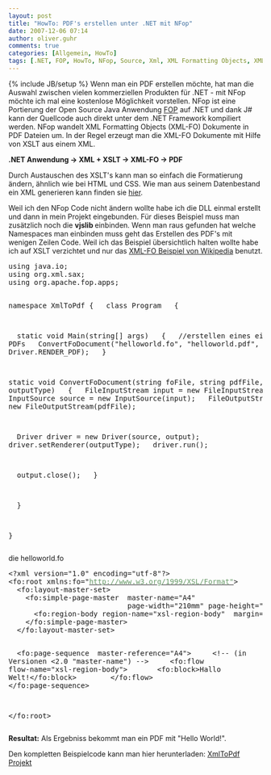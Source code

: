 ```yaml
---
layout: post
title: "HowTo: PDF's erstellen unter .NET mit NFop"
date: 2007-12-06 07:14
author: oliver.guhr
comments: true
categories: [Allgemein, HowTo]
tags: [.NET, FOP, HowTo, NFop, Source, Xml, XML Formatting Objects, XML-Fo]
---
```

{% include JB/setup %}
Wenn man ein PDF erstellen möchte, hat man die Auswahl zwischen vielen kommerziellen Produkten für .NET - mit NFop möchte ich mal eine kostenlose Möglichkeit vorstellen.
NFop ist eine Portierung der Open Source Java Anwendung <a href="http://de.wikipedia.org/wiki/Apache_Formatting_Objects_Processor">FOP</a> auf .NET und dank J# kann der Quellcode auch direkt unter dem .NET Framework kompiliert werden. NFop wandelt XML Formatting Objects (XML-FO) Dokumente in PDF Dateien um. In der Regel erzeugt man die XML-FO Dokumente mit Hilfe von XSLT aus einem XML.

<strong>.NET Anwendung -&gt; XML + XSLT -&gt; XML-FO -&gt; PDF </strong>

Durch Austauschen des XSLT's kann man so einfach die Formatierung ändern, ähnlich wie bei HTML und CSS. Wie man aus seinem Datenbestand ein XML generieren kann finden sie <a href="http://code-inside.de/blog/2007/12/03/howto-xml-erstellen-mit-xmlattributes/">hier</a>.

Weil ich den NFop Code nicht ändern wollte habe ich die DLL einmal erstellt und dann in mein Projekt eingebunden. Für dieses Beispiel muss man zusätzlich noch die <strong>vjslib </strong>einbinden. Wenn man raus gefunden hat welche Namespaces man einbinden muss geht das Erstellen des PDF's mit wenigen Zeilen Code. Weil ich das Beispiel übersichtlich halten wollte habe ich auf XSLT verzichtet und nur das <a href="http://de.wikipedia.org/wiki/Extensible_Stylesheet_Language_%E2%80%93_Formatting_Objects">XML-FO Beispiel von Wikipedia</a> benutzt.

<div class="CodeFormatContainer">
<pre class="csharpcode">
using java.io; 
using org.xml.sax; 
using org.apache.fop.apps; 

namespace XmlToPdf 
{ 
    class Program 
    { 

        static void Main(string[] args) 
        { 
            //erstellen eines einfachen PDFs 
            ConvertFoDocument("helloworld.fo", "helloworld.pdf", Driver.RENDER_PDF); 
        } 

static void ConvertFoDocument(string foFile, string pdfFile,int outputType) 
        { 
            FileInputStream input = new FileInputStream(foFile); 
            InputSource source = new InputSource(input); 
            FileOutputStream output = new FileOutputStream(pdfFile); 

            Driver driver = new Driver(source, output); 
            driver.setRenderer(outputType); 
            driver.run(); 

            output.close(); 
        } 

    } 

}</pre></div>
die helloworld.fo

<div class="CodeFormatContainer">
<pre>&lt;?xml version="1.0" encoding="utf-8"?&gt;
&lt;fo:root xmlns:fo="<a href="http://www.w3.org/1999/XSL/Format%22"><font color="#669966">http://www.w3.org/1999/XSL/Format"</font></a>&gt;
  &lt;fo:layout-master-set&gt;
    &lt;fo:simple-page-master  master-name="A4"
                            page-width="210mm" page-height="297mm"&gt;
      &lt;fo:region-body region-name="xsl-region-body"  margin="2cm"/&gt;
    &lt;/fo:simple-page-master&gt;
  &lt;/fo:layout-master-set&gt;

  &lt;fo:page-sequence  master-reference="A4"&gt;
    &lt;!-- (in Versionen &lt;2.0 "master-name") --&gt;
    &lt;fo:flow flow-name="xsl-region-body"&gt;
      &lt;fo:block&gt;Hallo Welt!&lt;/fo:block&gt;    
    &lt;/fo:flow&gt;
  &lt;/fo:page-sequence&gt;

&lt;/fo:root&gt;</pre></div>

<strong>Resultat:</strong>
Als Ergebniss bekommt man ein PDF mit "Hello World!".

Den kompletten Beispielcode kann man hier herunterladen:
<a href="{{BASE_PATH}}/assets/wp-images/xmltopdf.zip" title="XmlToPdf">XmlToPdf Projekt</a>
